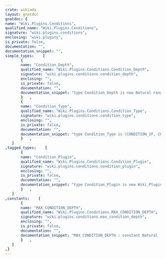 ```yaml
---
crate: wikiada
layout: gnatdoc
gnatdoc: {
name: "Wiki.Plugins.Conditions",
qualified_name: "Wiki.Plugins.Conditions",
signature: "wiki.plugins.conditions",
enclosing: "wiki.plugins",
is_private: false,
documentation: "",
documentation_snippet: "",
simple_types:    [
       {
       name: "Condition_Depth",
       qualified_name: "Wiki.Plugins.Conditions.Condition_Depth",
       signature: "wiki.plugins.conditions.condition_depth",
       enclosing: "",
       is_private: false,
       documentation: "",
       documentation_snippet: "type Condition_Depth is new Natural range 0 .. MAX_CONDITION_DEPTH;",
       }   ,
       {
       name: "Condition_Type",
       qualified_name: "Wiki.Plugins.Conditions.Condition_Type",
       signature: "wiki.plugins.conditions.condition_type",
       enclosing: "",
       is_private: false,
       documentation: "",
       documentation_snippet: "type Condition_Type is (CONDITION_IF, CONDITION_ELSIF, CONDITION_ELSE, CONDITION_END);",
       }   ,
   ]
,tagged_types:    [
       {
       name: "Condition_Plugin",
       qualified_name: "Wiki.Plugins.Conditions.Condition_Plugin",
       signature: "wiki.plugins.conditions.condition_plugin",
       enclosing: "",
       is_private: false,
       documentation: "",
       documentation_snippet: "type Condition_Plugin is new Wiki_Plugin with private;",
       }   ,
   ]
,constants:    [
       {
       name: "MAX_CONDITION_DEPTH",
       qualified_name: "Wiki.Plugins.Conditions.MAX_CONDITION_DEPTH",
       signature: "wiki.plugins.conditions.max_condition_depth",
       enclosing: "",
       is_private: false,
       documentation: "",
       documentation_snippet: "MAX_CONDITION_DEPTH : constant Natural := 31;",
       }   ,
   ]
,}
---
```

